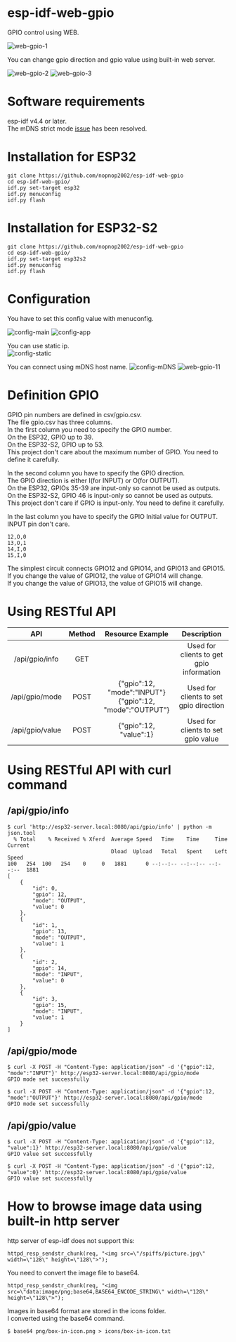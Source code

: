 # esp-idf-web-gpio
GPIO control using WEB.

![web-gpio-1](https://user-images.githubusercontent.com/6020549/124352292-84d99d00-dc3a-11eb-8f8a-45472e45eebe.jpg)

You can change gpio direction and gpio value using built-in web server.   

![web-gpio-2](https://user-images.githubusercontent.com/6020549/124352331-a2a70200-dc3a-11eb-9161-4053ef0315f5.jpg)
![web-gpio-3](https://user-images.githubusercontent.com/6020549/124352333-a3d82f00-dc3a-11eb-879f-2fb976e43646.jpg)

# Software requirements
esp-idf v4.4 or later.   
The mDNS strict mode [issue](https://github.com/espressif/esp-idf/issues/6190) has been resolved.   

# Installation for ESP32

```
git clone https://github.com/nopnop2002/esp-idf-web-gpio
cd esp-idf-web-gpio/
idf.py set-target esp32
idf.py menuconfig
idf.py flash
```

# Installation for ESP32-S2

```
git clone https://github.com/nopnop2002/esp-idf-web-gpio
cd esp-idf-web-gpio/
idf.py set-target esp32s2
idf.py menuconfig
idf.py flash
```

# Configuration   
You have to set this config value with menuconfig.   

![config-main](https://user-images.githubusercontent.com/6020549/124352357-c1a59400-dc3a-11eb-9bde-6a3fc43ef755.jpg)
![config-app](https://user-images.githubusercontent.com/6020549/124352358-c36f5780-dc3a-11eb-875b-88899585923f.jpg)

You can use static ip.   
![config-static](https://user-images.githubusercontent.com/6020549/124352360-c5d1b180-dc3a-11eb-9cdb-82162f31cf14.jpg)

You can connect using mDNS host name.
![config-mDNS](https://user-images.githubusercontent.com/6020549/124352362-c79b7500-dc3a-11eb-85be-199e1ea3bae6.jpg)
![web-gpio-11](https://user-images.githubusercontent.com/6020549/124352392-ee59ab80-dc3a-11eb-9a71-fe199db0476d.jpg)


# Definition GPIO   
GPIO pin numbers are defined in csv/gpio.csv.   
The file gpio.csv has three columns.   
In the first column you need to specify the GPIO number.   
On the ESP32, GPIO up to 39.   
On the ESP32-S2, GPIO up to 53.   
This project don't care about the maximum number of GPIO. You need to define it carefully.   
   
In the second column you have to specify the GPIO direction.   
The GPIO direction is either I(for INPUT) or O(for OUTPUT).   
On the ESP32, GPIOs 35-39 are input-only so cannot be used as outputs.   
On the ESP32-S2, GPIO 46 is input-only so cannot be used as outputs.   
This project don't care if GPIO is input-only. You need to define it carefully.   
   
In the last column you have to specify the GPIO Initial value for OUTPUT.   
INPUT pin don't care.   

```
12,O,0
13,O,1
14,I,0
15,I,0
```

The simplest circuit connects GPIO12 and GPIO14, and GPIO13 and GPIO15.   
If you change the value of GPIO12, the value of GPIO14 will change.   
If you change the value of GPIO13, the value of GPIO15 will change.   

# Using RESTful API   
|API|Method|Resource Example|Description|
|:-:|:-:|:-:|:-:|
|/api/gpio/info|GET||Used for clients to get gpio information|
|/api/gpio/mode|POST|{"gpio":12, "mode":"INPUT"}<br>{"gpio":12, "mode":"OUTPUT"}|Used for clients to set gpio direction|
|/api/gpio/value|POST|{"gpio":12, "value":1}|Used for clients to set gpio value|

# Using RESTful API with curl command   

## /api/gpio/info   

```
$ curl 'http://esp32-server.local:8080/api/gpio/info' | python -m json.tool
  % Total    % Received % Xferd  Average Speed   Time    Time     Time  Current
                                 Dload  Upload   Total   Spent    Left  Speed
100   254  100   254    0     0   1881      0 --:--:-- --:--:-- --:--:--  1881
[
    {
        "id": 0,
        "gpio": 12,
        "mode": "OUTPUT",
        "value": 0
    },
    {
        "id": 1,
        "gpio": 13,
        "mode": "OUTPUT",
        "value": 1
    },
    {
        "id": 2,
        "gpio": 14,
        "mode": "INPUT",
        "value": 0
    },
    {
        "id": 3,
        "gpio": 15,
        "mode": "INPUT",
        "value": 1
    }
]
```

## /api/gpio/mode   
```
$ curl -X POST -H "Content-Type: application/json" -d '{"gpio":12, "mode":"INPUT"}' http://esp32-server.local:8080/api/gpio/mode
GPIO mode set successfully

$ curl -X POST -H "Content-Type: application/json" -d '{"gpio":12, "mode":"OUTPUT"}' http://esp32-server.local:8080/api/gpio/mode
GPIO mode set successfully

```

## /api/gpio/value   
```
$ curl -X POST -H "Content-Type: application/json" -d '{"gpio":12, "value":1}' http://esp32-server.local:8080/api/gpio/value
GPIO value set successfully

$ curl -X POST -H "Content-Type: application/json" -d '{"gpio":12, "value":0}' http://esp32-server.local:8080/api/gpio/value
GPIO value set successfully
```

# How to browse image data using built-in http server
http server of esp-idf does not support this:   
```
httpd_resp_sendstr_chunk(req, "<img src=\"/spiffs/picture.jpg\" width=\"128\" height=\"128\">");
```

You need to convert the image file to base64.   
```
httpd_resp_sendstr_chunk(req, "<img src=\"data:image/png;base64,BASE64_ENCODE_STRING\" width=\"128\" height=\"128\">");
```

Images in base64 format are stored in the icons folder.   
I converted using the base64 command.   
```
$ base64 png/box-in-icon.png > icons/box-in-icon.txt
```


